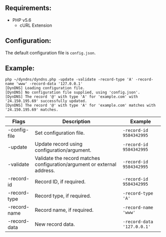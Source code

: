 Requirements:
------
- PHP v5.6
  - cURL Extension

Configuration:
------
The default configuration file is `config.json`.

Example:
------
```
php ~/dyndns/dyndns.php -update -validate -record-type 'A' -record-name 'www' -record-data '127.0.0.1'
[DynDNS] Loading configuration file.
[DynDNS] No configuration file supplied, using 'config.json'.
[DynDNS] The record '@' with type 'A' for 'example.com' with '24.150.195.69' successfully updated.
[DynDNS] The record '@' with type 'A' for 'example.com' matches with '24.150.195.69' matches.
```

Flags | Description | Example
--- | --- | ---
-config-file | Set configuration file. | `-record-id 9584342995`
-update | Update record using configuration/argument. | `-record-id 9584342995`
-validate | Validate the record matches configuration/argument or external address. | `-record-id 9584342995`
-record-id | Record ID, if required. | `-record-id 9584342995`
-record-type | Record type, if required. | `-record-type 'A'`
-record-name | Record name, if required. | `-record-name 'www'`
-record-data | New record data. | `-record-data '127.0.0.1'`